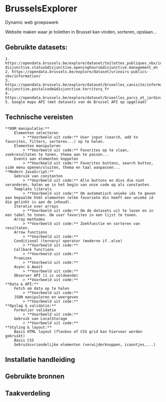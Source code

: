 # BrusselsExplorer
Dynamic web groepswerk

Website maken waar je toiletten in Brussel kan vinden, sorteren, opslaan...

## Gebruikte datasets: 
    1. https://opendata.brussels.be/explore/dataset/toilettes_publiques_vbx/information/?disjunctive.status&disjunctive.openinghours&disjunctive.management_en
    2. https://opendata.brussels.be/explore/dataset/urinoirs-publics-vbx/information/
    3. https://opendata.brussels.be/explore/dataset/bruxelles_canisite/information/?disjunctive.postalcode&disjunctive.territory_fr
    4. https://opendata.brussels.be/explore/dataset/bruxelles_parcs_et_jardins/information/
    5. Google maps API (met datasets van de Brussel API op upgeload)

## Technische vereisten
    **DOM manipulatie:**
        Elementen selecteren
            > **Voorbeeld uit code:** User input (search, add to favorites, filters, sorteren...) op te halen.
        Elementen manipuleren
            > **Voorbeeld uit code:** Favorites op te slaan, zoekresultaten te tonen, thema aan te passen...
        Events aan elementen koppelen
            > **Voorbeeld uit code:** Favorites buttons, search button, side menu openen/sluiten, thema en taal aanpassen...
    **Modern JavaScript:**
        Gebruik van constanten
            > **Voorbeeld uit code:** Alle buttons en divs die niet veranderen, halen we in het begin van onze code op als constanten.
        Template literals
            > **Voorbeeld uit code:** Om automatisch unieke ids te geven aan bepaalde html elementen (elke favoriete div heeft een unieke id die gelinkt is aan de inhoud).
        Iteratie over arrays
            > **Voorbeeld uit code:** Om de datasets uit te lezen en in een tabel te tonen. Om user favorites in een lijst te tonen.
        Array methodes
            > **Voorbeeld uit code:** Zoekfunctie en sorteren van resultaten.
        Arrow functions
            > **Voorbeeld uit code:**
        Conditional (ternary) operator (moderne if..else)
            > **Voorbeeld uit code:**
        Callback functions
            > **Voorbeeld uit code:**
        Promises
            > **Voorbeeld uit code:**
        Async & Await
            > **Voorbeeld uit code:**
        Observer API (1 is voldoende)
            > **Voorbeeld uit code:**
    **Data & API:** 
        Fetch om data op te halen
            > **Voorbeeld uit code:**
        JSON manipuleren en weergeven
            > **Voorbeeld uit code:**
    **Opslag & validatie:**  
        Formulier validatie
            > **Voorbeeld uit code:**
        Gebruik van LocalStorage
            > **Voorbeeld uit code:**
    **Styling & layout:**
        Basis HTML layout (flexbox of CSS grid kan hiervoor worden gebruikt)
        Basis CSS
        Gebruiksvriendelijke elementen (verwijderknoppen, icoontjes,...)

## Installatie handleiding

## Gebruikte bronnen

## Taakverdeling



